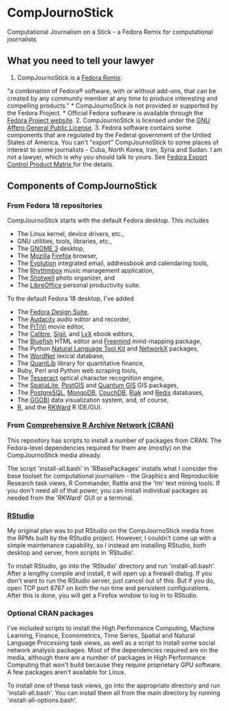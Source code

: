 # CompJournoStick

Computational Journalism on a Stick - a Fedora Remix for computational journalists

## What you need to tell your lawyer

1. CompJournoStick is a [Fedora Remix](http://fedoraproject.org/wiki/Remix):

"a combination of Fedora® software, with or without add-ons, that can be created by any community member at any time to produce interesting and compelling products."
    * CompJournoStick is not provided or supported by the Fedora Project.
    * Official Fedora software is available through the [Fedora Project website](http://fedoraproject.org/).
2. CompJournoStick is licensed under the [GNU Affero General Public License](http://www.gnu.org/licenses/agpl-3.0.html).
3. Fedora software contains some components that are regulated by the Federal government of the United States of America. You can't "export" CompJournoStick to some places of interest to some journalists - Cuba, North Korea, Iran, Syria and Sudan. I am not a lawyer, which is why you should talk to yours. See [Fedora Export Control Product Matrix ](https://fedoraproject.org/wiki/Legal:Export?rd=Distribution/Download/ExportRegulations) for the details.

## Components of CompJournoStick

### From Fedora 18 repositories
CompJournoStick starts with the default Fedora desktop. This includes
* The Linux kernel, device drivers, etc.,
* GNU utilities, tools, libraries, etc.,
* The [GNOME 3](http://www.gnome.org/gnome-3/) desktop,
* The [Mozilla](http://www.mozilla.org/en-US/) [Firefox](http://www.mozilla.org/en-US/firefox) browser,
* The [Evolution](http://projects.gnome.org/evolution/) integrated email, addressbook and calendaring tools,
* The [Rhythmbox](http://projects.gnome.org/rhythmbox/) music management application,
* The [Shotwell](http://yorba.org/shotwell/) photo organizer, and
* The [LibreOffice](http://www.libreoffice.org/) personal productivity suite.

To the default Fedora 18 desktop, I've added
* The [Fedora Design Suite](http://spins.fedoraproject.org/design/#about),
* The [Audacity](http://audacity.sourceforge.net/) audio editor and recorder,
* The [PiTiVi](http://www.pitivi.org/) movie editor,
* The [Calibre](http://calibre-ebook.com/), [Sigil](http://code.google.com/p/sigil/), and [LyX](http://www.lyx.org/) ebook editors,
* The [Bluefish](http://bluefish.openoffice.nl/index.html) HTML editor and [Freemind](http://freemind.sourceforge.net/wiki/index.php/Main_Page) mind-mapping package,
* The Python [Natural Language Tool Kit](http://nltk.org/) and [NetworkX](http://networkx.github.com/) packages,
* The [WordNet](http://wordnet.princeton.edu/) lexical database,
* The [QuantLib](http://quantlib.org/index.shtml) library for quantitative finance,
* Ruby, Perl and Python web scraping tools,
* The [Tesseract](http://code.google.com/p/tesseract-ocr/) optical character recognition engine,
* The [SpatiaLite](http://www.gaia-gis.it/gaia-sins/), [PostGIS](http://www.postgis.net/) and [Quantum GIS](http://www.qgis.org/) GIS packages,
* The [PostgreSQL](http://www.postgresql.org/), [MongoDB](http://www.mongodb.org/), [CouchDB](http://couchdb.apache.org/), [Riak](http://basho.com/products/riak-overview/) and [Redis](http://redis.io) databases,
* The [GGOBI](http://www.ggobi.org/) data visualization system, and, of course,
* [R](http://r-project.org), and the [RKWard](http://rkward.sourceforge.net/) R IDE/GUI.

### From [Comprehensive R Archive Network (CRAN)](http://cran.r-project.org)
This repository has scripts to install a number of packages from CRAN. The Fedora-level dependencies required for them are (mostly) on the CompJournoStick media already.

The script 'install-all.bash' in 'RBasePackages' installs what I consider the base toolset for computational journalism - the Graphics and Reproducible Research task views, R Commander, Rattle and the 'tm' text mining tools. If you don't need all of that power, you can install individual packages as needed from the 'RKWard' GUI or a terminal.

### [RStudio](http://www.rstudio.com/)
My original plan was to put RStudio on the CompJournoStick media from the RPMs built by the RStudio project. However, I couldn't come up with a simple maintenance capability, so I instead am installing RStudio, both desktop and server, from scripts in 'RStudio'.

To install RStudio, go into the 'RStudio' directory and run 'install-all.bash'. After a lengthy compile and install, it will open up a firewall dialog. If you don't want to run the RStudio server, just cancel out of this. But if you do, open TCP port 8787 on both the run time and persistent configurations. After this is done, you will get a Firefox window to log in to RStudio.

### Optional CRAN packages
I've included scripts to install the High Performance Computing, Machine Learning, Finance, Econometrics, Time Series, Spatial and Natural Language Processing task views, as well as a script to install some social network analysis packages. Most of the dependencies required are on the media, although there are a number of packages in High Performance Computing that won't build because they require proprietary GPU software. A few packages aren't available for Linux.

To install one of these task views, go into the appropriate directory and run 'install-all.bash'. You can install them all from the main directory by running 'install-all-options.bash'.

